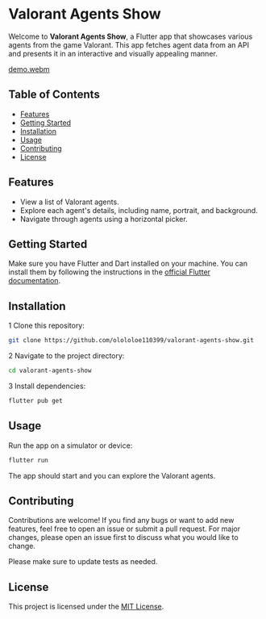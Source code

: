 # Valorant Agents Show

Welcome to **Valorant Agents Show**, a Flutter app that showcases various agents from the game Valorant. This app fetches agent data from an API and presents it in an interactive and visually appealing manner.

[demo.webm](https://github.com/olololoe110399/valorant-agents-show/assets/58255731/2b8b118c-319e-4ed3-81f9-477034857f0a)


## Table of Contents

- [Features](#features)
- [Getting Started](#getting-started)
- [Installation](#installation)
- [Usage](#usage)
- [Contributing](#contributing)
- [License](#license)

## Features

- View a list of Valorant agents.
- Explore each agent's details, including name, portrait, and background.
- Navigate through agents using a horizontal picker.

## Getting Started

Make sure you have Flutter and Dart installed on your machine. You can install them by following the instructions in the [official Flutter documentation](https://flutter.dev/docs/get-started/install).

## Installation

1 Clone this repository:

```bash
git clone https://github.com/olololoe110399/valorant-agents-show.git
```

2 Navigate to the project directory:

```bash
cd valorant-agents-show
```

3 Install dependencies:

```bash
flutter pub get
```

## Usage

Run the app on a simulator or device:

```bash
flutter run
```

The app should start and you can explore the Valorant agents.

## Contributing

Contributions are welcome! If you find any bugs or want to add new features, feel free to open an issue or submit a pull request. For major changes, please open an issue first to discuss what you would like to change.

Please make sure to update tests as needed.

## License

This project is licensed under the [MIT License](LICENSE).
